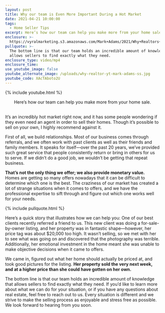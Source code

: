 ```yaml
---
layout: post
title: Why our team is Even More Important During a Hot Market
date: 2021-04-21 10:00:00
tags:
  - Home Seller Tips
excerpt: Here’s how our team can help you make more from your home sale.
enclosure: >-
  https://vyralmarketing.s3.amazonaws.com/Mark+Adams/2021/Why+Realtors+Are+Even+More+Important+During+a+Hot+Market.mp4
pullquote: >-
  The bottom line is that our team holds an incredible amount of knowledge that
  allows sellers to find exactly what they need.
enclosure_type: video/mp4
enclosure_time:
use_youtube_image: false
youtube_alternate_image: /uploads/why-realtor-yt-mark-adams-ss.jpg
youtube_code: XAcTAboto2U
---
```

{% include youtube.html %}

<center>Here&rsquo;s how our team can help you make more from your home sale.</center>

<center>&nbsp;</center>

It’s an incredibly hot market right now, and it has some people wondering if they even need an agent in order to sell their homes. Though it’s possible to sell on your own, I highly recommend against it.

First of all, we build relationships. Most of our business comes through referrals, and we often work with past clients as well as their friends and family members. It speaks for itself—over the past 20 years, we’ve provided such great service that people consistently return or bring in others for us to serve. If we didn’t do a good job, we wouldn’t be getting that repeat business.

**That’s not the only thing we offer; we also provide monetary value.** Homes are getting so many offers nowadays that it can be difficult to determine which one is the best. The craziness of our market has created a lot of strange situations when it comes to offers, and we have the professional expertise to sift through and figure out which one works well for your needs.

{% include pullquote.html %}

Here’s a quick story that illustrates how we can help you: One of our best clients recently referred a friend to us. This new client was doing a for-sale-by-owner listing, and her property was in fantastic shape—however, her price tag was about $20,000 too high. It wasn’t selling, so we met with her to see what was going on and discovered that the photography was terrible. Additionally, her emotional investment in the home meant she was unable to make objective decisions when it came to offers.&nbsp;

We came in, figured out what her home should actually be priced at, and took good pictures for the listing. **Her property sold the very next week, and at a higher price than she could have gotten on her own.**

The bottom line is that our team holds an incredible amount of knowledge that allows sellers to find exactly what they need. If you’d like to learn more about what we can do for your situation, or if you have any questions about real estate, feel free to reach out to us. Every situation is different and we strive to make the selling process as enjoyable and stress free as possible. We look forward to hearing from you soon.

